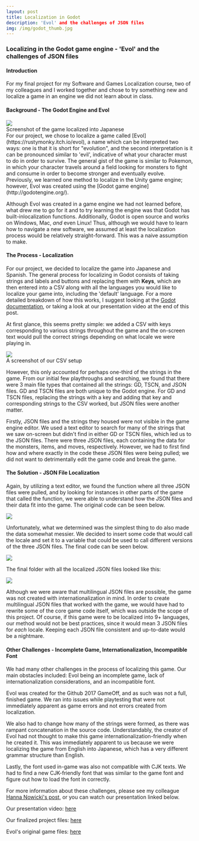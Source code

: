 ```yaml
---
layout: post
title: Localization in Godot
description: 'Evol' and the challenges of JSON files
img: /img/godot_thumb.jpg
---
```




### Localizing in the Godot game engine - 'Evol' and the challenges of JSON files


#### Introduction


For my final project for my Software and Games Localization course, two of my colleagues and I worked together and chose to try something new and localize a game in an engine we did not learn about in class.
 

#### Background - The Godot Engine and Evol


<div class="img_row">
  <img class="col three" src="/img/godot_01.png">
</div>
<div class="col three caption">
Screenshot of the game localized into Japanese
</div>
For our project, we chose to localize a game called [Evol](https://rustymonky.itch.io/evol), a name which can be interpreted two ways: one is that it is short for "evolution", and the second interpretation is it can be pronounced similar to 'evil', indicative of what your character must to do in order to survive. The general gist of the game is similar to Pokemon, in which your character travels around a field looking for monsters to fight and consume in order to become stronger and eventually evolve. Previously, we learned one method to localize in the Unity game engine; however, Evol was created using the [Godot game engine](http://godotengine.org/).

Although Evol was created in a game engine we had not learned before, what drew me to go for it and to try learning the engine was that Godot has built-inlocalization functions. Additionally, Godot is open source and works on Windows, Mac, *and* even Linux! Thus, although we would have to learn how to navigate a new software, we assumed at least the localization process would be relatively straight-forward. This was a naive assumption to make.
 
#### The Process - Localization
For our project, we decided to localize the game into Japanese and Spanish. The general process for localizing in Godot consists of taking strings and labels and buttons and replacing them with **Keys**, which are then entered into a CSV along with all the languages you would like to localize your game into, including the 'default' language. For a more detailed breakdown of how this works, I suggest looking at the [Godot documentation](https://docs.godotengine.org/en/3.0/tutorials/i18n/internationalizing_games.html), or taking a look at our presentation video at the end of this post.

At first glance, this seems pretty simple: we added a CSV with keys corresponding to various strings throughout the game and the on-screen text would pull the correct strings depending on what locale we were playing in.

<div class="img_row">
  <img class="col three" src="/img/godot_02.png">
</div>
<div class = "col three caption">
A screenshot of our CSV setup
</div>

However, this only accounted for perhaps one-third of the strings in the game. From our initial few playthroughs and searching, we found that there were 3 main file types that contained all the strings: GD, TSCN, and JSON files. GD and TSCN files are both unique to the Godot engine. For GD and TSCN files, replacing the strings with a key and adding that key and corresponding strings to the CSV worked, but JSON files were another matter.

Firstly, JSON files and the strings they housed were not visible in the game engine editor. We used a text editor to search for many of the strings that we saw on-screen but didn't find in either GD or TSCN files, which led us to the JSON files. There were three JSON files, each containing the data for the monsters, items, and moves, respectively. However, we had to first find how and where exactly in the code these JSON files were being pulled; we did not want to detrimentally edit the game code and break the game.
 
#### The Solution - JSON File Localization

Again, by utilizing a text editor, we found the function where all three JSON files were pulled, and by looking for instances in other parts of the game that called the function, we were able to understand how the JSON files and their data fit into the game. The original code can be seen below.

<div class="img_row">
  <img class="col three" src="/img/godot_03.png">
</div>

Unfortunately, what we determined was the simplest thing to do also made the data somewhat messier. We decided to insert some code that would call the locale and set it to a variable that could be used to call different versions of the three JSON files. The final code can be seen below.

<div class="img_row">
  <img class="col three" src="/img/godot_04.png">
</div>

The final folder with all the localized JSON files looked like this:

<div class="img_row">
  <img class="col three" src="/img/godot_05.png">
</div>

Although we were aware that multilingual JSON files are possible, the game was not created with internationalization in mind. In order to create multilingual JSON files that worked with the game, we would have had to rewrite some of the core game code itself, which was outside the scope of this project. Of course, if this game were to be localized into 9+ languages, our method would not be best practices, since it would mean 3 JSON files for *each* locale. Keeping each JSON file consistent and up-to-date would be a nightmare.
 
#### Other Challenges - Incomplete Game, Internationalization, Incompatible Font

We had many other challenges in the process of localizing this game. Our main obstacles included: Evol being an incomplete game, lack of internationalization considerations, and an incompatible font.

Evol was created for the Github 2017 GameOff, and as such was not a full, finished game. We ran into issues while playtesting that were not immediately apparent as game errors and not errors created from localization.

We also had to change how many of the strings were formed, as there was rampant concatenation in the source code. Understandably, the creator of Evol had not thought to make this game internationalization-friendly when he created it. This was immediately apparent to us because we were localizing the game from English into Japanese, which has a very different grammar structure than English.

Lastly, the font used in-game was also not compatible with CJK texts. We had to find a new CJK-friendly font that was similar to the game font and figure out how to load the font in correctly.

For more information about these challenges, please see my colleague [Hanna Nowicki's post](https://sites.miis.edu/hnowicki/2018/12/12/game-localization-in-godot/), or you can watch our presentation linked below.
 
Our presentation video: [here](https://drive.google.com/file/d/1gVtlONpEEFVIKs4OwzXFYvkY-QHGEQeI/view?usp=sharing)

Our finalized project files: [here](https://drive.google.com/open?id=140iWacdczgqKfvckQXuixx-TTd4fOuBs)

Evol's original game files: [here](https://github.com/RustyMonky/Evol)

